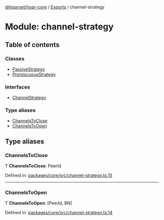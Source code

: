 [@hoprnet/hopr-core](../README.md) / [Exports](../modules.md) / channel-strategy

# Module: channel-strategy

## Table of contents

### Classes

- [PassiveStrategy](../classes/channel_strategy.passivestrategy.md)
- [PromiscuousStrategy](../classes/channel_strategy.promiscuousstrategy.md)

### Interfaces

- [ChannelStrategy](../interfaces/channel_strategy.channelstrategy.md)

### Type aliases

- [ChannelsToClose](channel_strategy.md#channelstoclose)
- [ChannelsToOpen](channel_strategy.md#channelstoopen)

## Type aliases

### ChannelsToClose

Ƭ **ChannelsToClose**: PeerId

Defined in: [packages/core/src/channel-strategy.ts:15](https://github.com/hoprnet/hoprnet/blob/448a47a/packages/core/src/channel-strategy.ts#L15)

---

### ChannelsToOpen

Ƭ **ChannelsToOpen**: [PeerId, BN]

Defined in: [packages/core/src/channel-strategy.ts:14](https://github.com/hoprnet/hoprnet/blob/448a47a/packages/core/src/channel-strategy.ts#L14)
